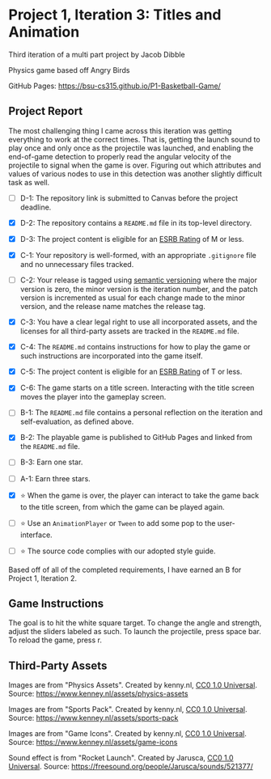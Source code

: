 # Project 1, Iteration 3: Titles and Animation
Third iteration of a multi part project by Jacob Dibble

Physics game based off Angry Birds

GitHub Pages: https://bsu-cs315.github.io/P1-Basketball-Game/
## Project Report
The most challenging thing I came across this iteration was getting everything to work at the correct times. That is, getting the launch sound to play once and only once as the projectile was launched, and enabling the end-of-game detection to properly read the angular velocity of the projectile to signal when the game is over. Figuring out which attributes and values of various nodes to use in this detection was another slightly difficult task as well. 
- [ ] D-1: The repository link is submitted to Canvas before the project deadline.
- [X] D-2: The repository contains a <code>README.md</code> file in its top-level directory.
- [X] D-3: The project content is eligible for an <a href="https://www.esrb.org/ratings-guide/">ESRB Rating</a> of M or less.
- [X] C-1: Your repository is well-formed, with an appropriate <code>.gitignore</code> file and no unnecessary files tracked.
- [ ] C-2: Your release is tagged using <a href="https://semver.org/">semantic versioning</a> where the major version is zero, the minor version is the iteration number, and the patch version is incremented as usual for each change made to the minor version, and the release name matches the release tag.
- [X] C-3: You have a clear legal right to use all incorporated assets, and the licenses for all third-party assets are tracked in the <code>README.md</code> file.
- [X] C-4: The <code>README.md</code> contains instructions for how to play the game or such instructions are incorporated into the game itself.
- [X] C-5: The project content is eligible for an <a href="https://www.esrb.org/ratings-guide/">ESRB Rating</a> of T or less.
- [X] C-6: The game starts on a title screen. Interacting with the title screen moves the player into the gameplay screen.
- [ ] B-1: The <code>README.md</code> file contains a personal reflection on the iteration and self-evaluation, as defined above.
- [X] B-2: The playable game is published to GitHub Pages and linked from the <code>README.md</code> file.
- [ ] B-3: Earn one star.
- [ ] A-1: Earn three stars.
- [X] ⭐ When the game is over, the player can interact to take the game back to the title screen, from which the game can be played again.
- [ ] ⭐ Use an <code>AnimationPlayer</code> or <code>Tween</code> to add some pop to the user-interface.
- [ ] ⭐ The source code complies with our adopted style guide.


Based off of all of the completed requirements, I have earned an B for Project 1, Iteration 2. 

## Game Instructions
The goal is to hit the white square target. To change the angle and strength, adjust the sliders labeled as such.
To launch the projectile, press space bar.
To reload the game, press r.

## Third-Party Assets 

Images are from "Physics Assets". Created by kenny.nl,
[CC0 1.0 Universal](http://creativecommons.org/publicdomain/zero/1.0/). Source: https://www.kenney.nl/assets/physics-assets

Images are from "Sports Pack". Created by kenny.nl, 
[CC0 1.0 Universal](http://creativecommons.org/publicdomain/zero/1.0/). Source: https://www.kenney.nl/assets/sports-pack

Images are from "Game Icons". Created by kenny.nl, 
[CC0 1.0 Universal](http://creativecommons.org/publicdomain/zero/1.0/). Source: https://www.kenney.nl/assets/game-icons

Sound effect is from "Rocket Launch". Created by Jarusca,
[CC0 1.0 Universal](http://creativecommons.org/publicdomain/zero/1.0/). Source: https://freesound.org/people/Jarusca/sounds/521377/
